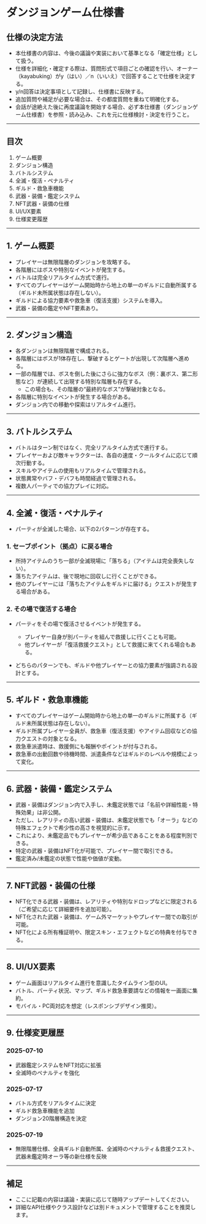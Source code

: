# ダンジョンゲーム仕様書

## 仕様の決定方法

- 本仕様書の内容は、今後の議論や実装において基準となる「確定仕様」として扱う。
- 仕様を詳細化・確定する際は、質問形式で項目ごとの確認を行い、オーナー（kayabuking）がy（はい）／n（いいえ）で回答することで仕様を決定する。
- y/n回答は決定事項として記録し、仕様書に反映する。
- 追加質問や補足が必要な場合は、その都度質問を重ねて明確化する。
- 会話が途絶えた後に再度議論を開始する場合、必ず本仕様書（ダンジョンゲーム仕様書）を参照・読み込み、これを元に仕様検討・決定を行うこと。

---

## 目次
1. ゲーム概要
2. ダンジョン構造
3. バトルシステム
4. 全滅・復活・ペナルティ
5. ギルド・救急車機能
6. 武器・装備・鑑定システム
7. NFT武器・装備の仕様
8. UI/UX要素
9. 仕様変更履歴

---

## 1. ゲーム概要

- プレイヤーは無限階層のダンジョンを攻略する。
- 各階層にはボスや特別なイベントが発生する。
- バトルは完全リアルタイム方式で進行。
- すべてのプレイヤーはゲーム開始時から地上の単一のギルドに自動所属する（ギルド未所属状態は存在しない）。
- ギルドによる協力要素や救急車（復活支援）システムを導入。
- 武器・装備の鑑定やNFT要素あり。

---

## 2. ダンジョン構造

- 各ダンジョンは無限階層で構成される。
- 各階層にはボスが1体存在し、撃破するとゲートが出現して次階層へ進める。
- 一部の階層では、ボスを倒した後にさらに強力なボス（例：裏ボス、第二形態など）が連続して出現する特別な階層も存在する。
  - この場合も、その階層の“最終的なボス”が撃破対象となる。
- 各階層に特別なイベントが発生する場合がある。
- ダンジョン内での移動や探索はリアルタイム進行。

---

## 3. バトルシステム

- バトルはターン制ではなく、完全リアルタイム方式で進行する。
- プレイヤーおよび敵キャラクターは、各自の速度・クールタイムに応じて順次行動する。
- スキルやアイテムの使用もリアルタイムで管理される。
- 状態異常やバフ・デバフも時間経過で管理される。
- 複数人パーティでの協力プレイに対応。

---

## 4. 全滅・復活・ペナルティ

- パーティが全滅した場合、以下の2パターンが存在する。

### 1. セーブポイント（拠点）に戻る場合
- 所持アイテムのうち一部が全滅現場に「落ちる」（アイテムは完全喪失しない）。
- 落ちたアイテムは、後で現地に回収しに行くことができる。
- 他のプレイヤーには「落ちたアイテムをギルドに届ける」クエストが発生する場合がある。

### 2. その場で復活する場合
- パーティをその場で復活させるイベントが発生する。
  - プレイヤー自身が別パーティを組んで救援しに行くことも可能。
  - 他プレイヤーが「復活救援クエスト」として救援に来てくれる場合もある。

- どちらのパターンでも、ギルドや他プレイヤーとの協力要素が強調される設計とする。

---

## 5. ギルド・救急車機能

- すべてのプレイヤーはゲーム開始時から地上の単一のギルドに所属する（ギルド未所属状態は存在しない）。
- ギルド所属プレイヤー全員が、救急車（復活支援）やアイテム回収などの協力クエストの対象となる。
- 救急車派遣時は、救援側にも報酬やポイントが付与される。
- 救急車の出動回数や待機時間、派遣条件などはギルドのレベルや規模によって変化。

---

## 6. 武器・装備・鑑定システム

- 武器・装備はダンジョン内で入手し、未鑑定状態では「名前や詳細性能・特殊効果」は非公開。
- ただし、レアリティの高い武器・装備は、未鑑定状態でも「オーラ」などの特殊エフェクトで希少性の高さを視覚的に示す。
- これにより、未鑑定品でもプレイヤーが希少品であることをある程度判別できる。
- 特定の武器・装備はNFT化が可能で、プレイヤー間で取引できる。
- 鑑定済み/未鑑定の状態で性能や価値が変動。

---

## 7. NFT武器・装備の仕様

- NFT化できる武器・装備は、レアリティや特別なドロップなどに限定される（ご希望に応じて詳細要件を追加可能）。
- NFT化された武器・装備は、ゲーム外マーケットやプレイヤー間での取引が可能。
- NFT化による所有権証明や、限定スキン・エフェクトなどの特典を付与できる。

---

## 8. UI/UX要素

- ゲーム画面はリアルタイム進行を意識したタイムライン型のUI。
- バトル、パーティ状況、マップ、ギルド救急車要請などの情報を一画面に集約。
- モバイル・PC両対応を想定（レスポンシブデザイン推奨）。

---

## 9. 仕様変更履歴

### 2025-07-10
- 武器鑑定システムをNFT対応に拡張
- 全滅時のペナルティを強化

### 2025-07-17
- バトル方式をリアルタイムに決定
- ギルド救急車機能を追加
- ダンジョン20階層構造を決定

### 2025-07-19
- 無限階層仕様、全員ギルド自動所属、全滅時のペナルティ＆救援クエスト、武器未鑑定時オーラ等の新仕様を反映

---

## 補足

- ここに記載の内容は議論・実装に応じて随時アップデートしてください。
- 詳細なAPI仕様やクラス設計などは別ドキュメントで管理することを推奨します。

